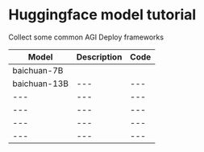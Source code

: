 # Huggingface model tutorial
Collect some common AGI Deploy frameworks

| Model | Description | Code |
| --- | --- |--- |
| baichuan-7B |  |  |
| baichuan-13B | --- |--- |
| --- | --- |--- |
| --- | --- |--- |
| --- | --- |--- |
| --- | --- |--- |




